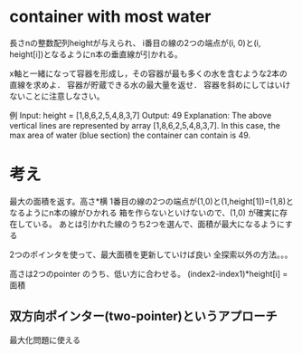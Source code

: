 # container with most water

長さnの整数配列heightが与えられ、
i番目の線の2つの端点が(i, 0)と(i, height[i])となるようにn本の垂直線が引かれる。

x軸と一緒になって容器を形成し，その容器が最も多くの水を含むような2本の直線を求めよ．
容器が貯蔵できる水の最大量を返せ．
容器を斜めにしてはいけないことに注意しなさい。


例
Input: height = [1,8,6,2,5,4,8,3,7]
Output: 49
Explanation: 
The above vertical lines are represented by array [1,8,6,2,5,4,8,3,7]. 
In this case, the max area of water (blue section) 
the container can contain is 49.

# 考え
最大の面積を返す。高さ*横
1番目の線の2つの端点が(1,0)と(1,height[1])=(1,8)となるようにn本の線がひかれる
箱を作らないといけないので、(1,0) が確実に存在している。
あとは引かれた線のうち2つを選んで、面積が最大になるようにする

2つのポインタを使って、最大面積を更新していけば良い
全探索以外の方法。。。

高さは2つのpointer のうち、低い方に合わせる。
(index2-index1)*height[i] = 面積

## 双方向ポインター(two-pointer)というアプローチ
最大化問題に使える




